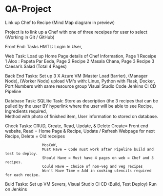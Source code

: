 # QA-Project
Link up Chef to Recipe (Mind Map diagram in preview)

Project is to link up a Chef with one of three receipes for user to select (Working in Git / GitHub)

Front End:  Tasks HMTL: Login In User, 

Web Task:           Load up Home Page details of Chef Information, 
                    Page 1 Receipe 1 Aloo : Papeta Par Eeda, 
                    Page 2 Recipe 2 Masala Chana, 
                    Page 3 Recipe 3 Caesar’s Salad (Total 4 Pages)

Back End Tasks:     Set up 3 X Azure VM 
                    (Master Load Barrier), 
                    (Manager Node), 
                    (Worker Node) 
                     upload VM's with:
                     Linux, 
                     Python with Flask, 
                     Docker,
                     Port Numbers with same resource group 
                     Visual Studio Code
                     Jenkins CI CD Pipeline

Database Task:       SQLlite 
                     Task: Store as description (the 3 recipes that can be pulled by the user 
                     BY hyperlink where the user will be able to see 
                     Recipe, Ingredients required,                         
                     Method with photo of finished item, User information to stored on database.

Check Tasks:         CRUD, Create, Read, Update, & Delete
                     Create= Front end website, Read = Home Page & Recipe, Update / Refresh Webpage for next Recipe, Delete = Old receipes
                     
                     MosCoW, 
                     Must Have = Code must work after Pipeline build and test to deploy.
                     Should Have = Must have 4 pages on web = Chef and 3 recipes.
                     Could Have = Choice of non-veg and veg recipes
                     Won't Have Time = Add in cooking utencils required for each recipe.
                     
Buld Tasks:         Set up VM Severs,
                    Visual Studio
                    CI CD (Build, Test Deploy) Run on Jenkins
                     

        





